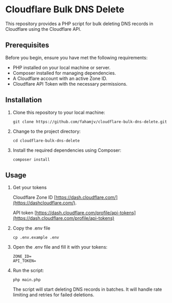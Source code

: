 # Cloudflare Bulk DNS Delete

This repository provides a PHP script for bulk deleting DNS records in Cloudflare using the Cloudflare API.

## Prerequisites

Before you begin, ensure you have met the following requirements:

- PHP installed on your local machine or server.
- Composer installed for managing dependencies.
- A Cloudflare account with an active Zone ID.
- Cloudflare API Token with the necessary permissions.

## Installation

1. Clone this repository to your local machine:
    ```shell
    git clone https://github.com/fahamjv/cloudflare-bulk-dns-delete.git
    ```

2. Change to the project directory:
    ```shell
    cd cloudflare-bulk-dns-delete
    ```

3. Install the required dependencies using Composer:
    ```shell
    composer install
    ```


## Usage

1. Get your tokens

    Cloudflare Zone ID [https://dash.cloudflare.com/](https://dashcloudflare.com/).

    API token [https://dash.cloudflare.com/profile/api-tokens](https://dash.cloudflare.com/profile/api-tokens)

2. Copy the .env file
    ```shell
    cp .env.example .env
    ```

3. Open the .env file and fill it with your tokens:
    ```shell
    ZONE_ID=
    API_TOKEN=
    ```

4. Run the script:
    ```shell
    php main.php
    ```
    The script will start deleting DNS records in batches. It will handle rate limiting and retries for failed deletions.

